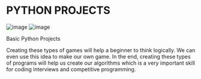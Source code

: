 # PYTHON PROJECTS

![image](https://user-images.githubusercontent.com/90493668/151435383-a37479b9-10c1-4317-afa5-10d72098b8f2.png) ![image](https://user-images.githubusercontent.com/90493668/151435543-52fb0058-a816-4d7f-bc35-1f3458cd5e93.png)



Basic Python Projects 

Creating these types of games will help a beginner to think logically.
We can even use this idea to make our own game.
In the end, creating these types of programs will help us create our algorithms
which is a very important skill for coding interviews and competitive programming.
